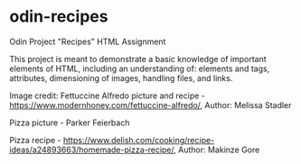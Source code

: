 # odin-recipes
Odin Project "Recipes" HTML Assignment

This project is meant to demonstrate a basic knowledge of important elements of HTML, including an understanding of:
elements and tags, attributes, dimensioning of images, handling files, and links.


Image credit:
Fettuccine Alfredo picture and recipe - https://www.modernhoney.com/fettuccine-alfredo/, Author: Melissa Stadler

Pizza picture - Parker Feierbach

Pizza recipe - https://www.delish.com/cooking/recipe-ideas/a24893663/homemade-pizza-recipe/, Author: Makinze Gore
